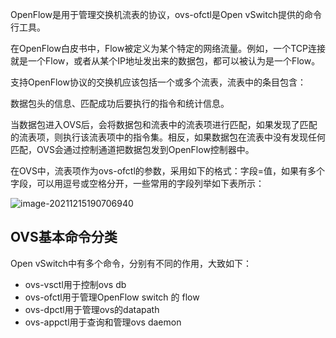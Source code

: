 OpenFlow是用于管理交换机流表的协议，ovs-ofctl是Open vSwitch提供的命令行工具。

在OpenFlow白皮书中，Flow被定义为某个特定的网络流量。例如，一个TCP连接就是一个Flow，或者从某个IP地址发出来的数据包，都可以被认为是一个Flow。

支持OpenFlow协议的交换机应该包括一个或多个流表，流表中的条目包含：

数据包头的信息、匹配成功后要执行的指令和统计信息。

 当数据包进入OVS后，会将数据包和流表中的流表项进行匹配，如果发现了匹配的流表项，则执行该流表项中的指令集。相反，如果数据包在流表中没有发现任何匹配，OVS会通过控制通道把数据包发到OpenFlow控制器中。

在OVS中，流表项作为ovs-ofctl的参数，采用如下的格式：字段=值，如果有多个字段，可以用逗号或空格分开，一些常用的字段列举如下表所示：

![image-20211215190706940](https://gitee.com/fjboy/cdn/raw/image-bed/2021/12/18/image-20211215190706940.png)

##  OVS基本命令分类

 Open vSwitch中有多个命令，分别有不同的作用，大致如下：

- ovs-vsctl用于控制ovs db
- ovs-ofctl用于管理OpenFlow     switch 的 flow
- ovs-dpctl用于管理ovs的datapath
- ovs-appctl用于查询和管理ovs     daemon